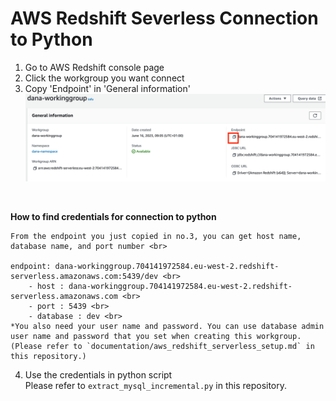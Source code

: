 # AWS Redshift Severless Connection to Python

1. Go to AWS Redshift console page
2. Click the workgroup you want connect
3. Copy 'Endpoint' in 'General information'
<br><img src = screenshots/aws_redshift_serverless_wg_endpoint.png width = 500></img>
<br>

**How to find credentials for connection to python**
<br>

    From the endpoint you just copied in no.3, you can get host name, database name, and port number <br>

    endpoint: dana-workinggroup.704141972584.eu-west-2.redshift-serverless.amazonaws.com:5439/dev <br>
        - host : dana-workinggroup.704141972584.eu-west-2.redshift-serverless.amazonaws.com <br>
        - port : 5439 <br>
        - database : dev <br>
    *You also need your user name and password. You can use database admin user name and password that you set when creating this workgroup. (Please refer to `documentation/aws_redshift_serverless_setup.md` in this repository.)

4. Use the credentials in python script
<br> Please refer to `extract_mysql_incremental.py` in this repository.
